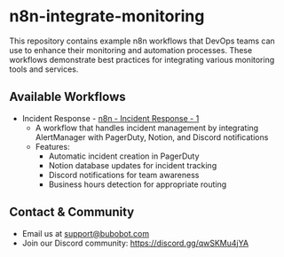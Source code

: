 # n8n-integrate-monitoring

This repository contains example n8n workflows that DevOps teams can use to enhance their monitoring and automation processes. These workflows demonstrate best practices for integrating various monitoring tools and services.

## Available Workflows

- Incident Response - [n8n - Incident Response - 1](./n8n/n8n___Incident_Response___1.json)
  - A workflow that handles incident management by integrating AlertManager with PagerDuty, Notion, and Discord notifications
  - Features:
    - Automatic incident creation in PagerDuty
    - Notion database updates for incident tracking
    - Discord notifications for team awareness
    - Business hours detection for appropriate routing

## Contact & Community

- Email us at support@bubobot.com
- Join our Discord community: https://discord.gg/qwSKMu4jYA 